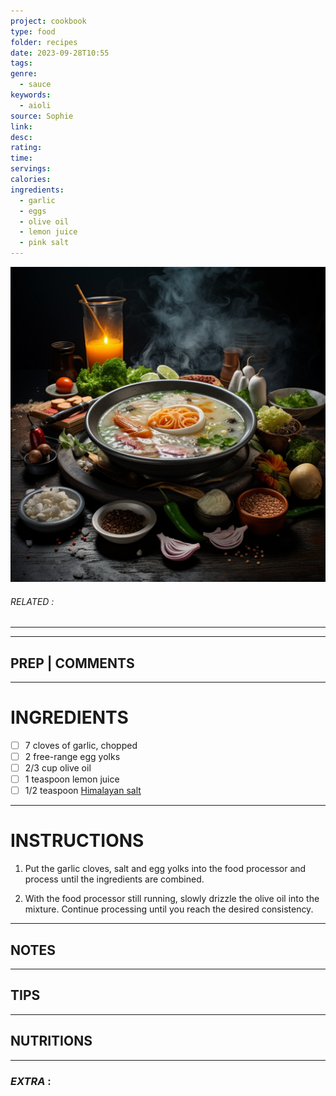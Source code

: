 ```yaml
---
project: cookbook
type: food
folder: recipes
date: 2023-09-28T10:55
tags: 
genre:
  - sauce
keywords:
  - aioli
source: Sophie
link: 
desc: 
rating: 
time: 
servings: 
calories: 
ingredients:
  - garlic
  - eggs
  - olive oil
  - lemon juice
  - pink salt
---
```


![IMAGE](_default.png)

###### *RELATED* : 
---


---
## PREP | COMMENTS



---
# INGREDIENTS

- [ ] 7 cloves of garlic, chopped
- [ ] 2 free-range egg yolks
- [ ] 2/3 cup olive oil
- [ ] 1 teaspoon lemon juice
- [ ] 1/2 teaspoon [Himalayan salt](https://foodfacts.mercola.com/himalayan-salt.html)

---
# INSTRUCTIONS

1. Put the garlic cloves, salt and egg yolks into the food processor and process until the ingredients are combined.
    
2. With the food processor still running, slowly drizzle the olive oil into the mixture. Continue processing until you reach the desired consistency.

---
## NOTES



---
## TIPS



---
## NUTRITIONS



---
### *EXTRA* :



